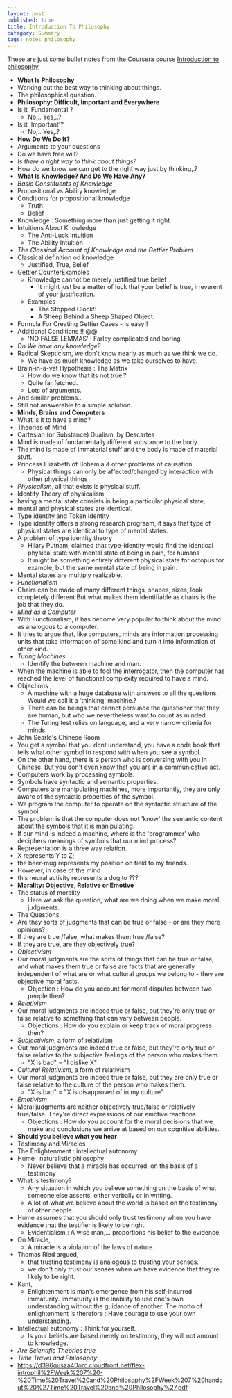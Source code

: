 ```yaml
---
layout: post
published: true
title: Introduction To Philosophy
category: Summary
tags: notes philosophy
---
```


These are just some bullet notes from the Coursera course [Introduction to philosophy](https://www.coursera.org/learn/philosophy)

- **What Is Philosophy**
- Working out the best way to thinking about things.
- The philosophical question.
- **Philosophy: Difficult, Important and Everywhere**
- Is it 'Fundamental'?
    - No,.. Yes,..?
- Is it 'Important'?
    - No,.. Yes,.?
- **How Do We Do It?**
- Arguments to your questions
- Do we have free will?
- *Is there a right way to think about things?*
- How do we know we can get to the right way just by thinking,.?
- **What Is Knowledge? And Do We Have Any?**
- *Basic Constituents of Knowledge*
- Propositional vs Ability knowledge
- Conditions for propositional knowledge
    - Truth
    - Belief
- Knowledge : Something more than just getting it right.
- Intuitions About Knowledge
    - The Anti-Luck Intuition
    - The Ability Intuition
- *The Classical Account of Knowledge and the Gettier Problem*
- Classical definition od knowledge
    - Justified, True,  Belief
- Gettier CounterExamples
    - Knowledge cannot be merely justified true belief
        - It might just be a matter of luck that your belief is true, irreverent of your justification.
    - Examples
        - The Stopped Clock!!
        - A Sheep Behind a Sheep Shaped Object.
- Formula For Creating Gettier Cases - is easy!!
- Additional Conditions !! @@
    - 'NO FALSE LEMMAS' : Farley complicated and boring
- *Do We have any knowledge?*
- Radical Skepticism, we don't know nearly as much as we think we do.
    - We have as much knowledge as we take ourselves to have.
- Brain-in-a-vat Hypothesis : The Matrix
    - How do we know that its not true.?
    - Quite far fetched.
    - Lots of arguments.
- And similar problems...
- Still not answerable to a simple solution.
- **Minds, Brains and Computers**
- What is it to have a mind?
- Theories of Mind
- Cartesian (or Substance) Dualism, by Descartes
- Mind is made of fundamentally different substance to the body.
- The mind is made of immaterial stuff and the body is made of material stuff.
- Princess Elizabeth of Bohemia & other problems of causation
    - Physical things can only be affected/changed by interaction with other physical things
- *Physicalism*, all that exists is physical stuff.
- Identity Theory of physicalism
- having a mental state consists in being a particular physical state,
- mental and physical states are identical.
- Type identity and Token Identity
- Type identity offers a strong research prograam, it says that type of physical states are identical to type of mental states.
- A problem of type identity theory
    - Hilary Putnam, claimed that type-identity would find the identical physical state with mental state of being in pain, for humans
    - It might be something entirely different physical state for octopus for example, but the same mental state of being in pain.
- Mental states are multiply realizable.
- *Functionalism*
- Chairs can be made of many different things, shapes, sizes, look completely different But what makes them identifiable as chairs is the job that they do.
- *Mind as a Computer*
- With Functionalism, it has become very popular to think about the mind as analogous to a computer.
- It tries to argue that, like computers, minds are information processing units that take information of some kind and turn it into information of other kind.
- *Turing Machines*
    - Identify the between machine and man.
- When the machine is able to fool the interrogator, then the computer has reached the level of functional complexity required to have a mind.
- Objections ,
    - A machine with a huge database with answers to all the questions. Would we call it a 'thinking' machine.?
    - There can be beings that cannot persuade the questioner that they are human, but who we nevertheless want to count as minded.
    - The Turing test relies on language, and a very narrow criteria for minds.
- John Searle's Chinese Room
- You get a symbol that you dont understand, you have a code book that tells what other symbol to respond with when you see a symbol.
- On the other hand, there is a person who is conversing with you in Chinese. But you don't even know that you are in a communicative act.
- Computers work by processing symbols.
- Symbols have syntactic and semantic properties.
- Computers are manipulating machines, more importantly, they are only aware of the syntactic properties of the symbol.
- We program the computer to operate on the syntactic structure of the symbol.
- The problem is that the computer does not 'know' the semantic content about the symbols that it is manipulating.
- If our mind is indeed a machine, where is the 'programmer' who deciphers meanings of symbols that our mind process?
- Representation  is a three way relation.
- X represents Y to Z;
- the beer-mug represents my position on field to my friends.
- However, in case of the mind
- this neural activity represents a dog to ???
- **Morality: Objective, Relative or Emotive**
- The status of morality
    - Here we ask the question, what are we doing when we make moral judgments.
- The Questions
- Are they sorts of judgments that can be true or false -  or are they mere opinions?
- If they are true /false,  what makes them true /false?
- If they are true,  are they objectively true?
- *Objectivism*
- Our moral judgments are the sorts of things that can be true or false,  and what makes them true or false are facts that are generally independent of what are or what cultural groups we belong to -  they are objective moral facts.
    - Objection : How do you account for moral disputes between two people then?
- *Relativism*
- Our moral judgments are indeed true or false,  but they're only true or false relative to something that can vary between people.
    - Objections : How do you explain or keep track of moral progress then?
- *Subjectivism*,  a form of relativism
- Out moral judgments are indeed true or false,  but they're only true or false relative to the subjective feelings of the person who makes them.
    - "X is bad" = "I dislike X"
- *Cultural Relativism*, a form of relativism
- Our moral judgments are indeed true or false, but they are only true or false relative to the culture of the person who makes them.
    - "X is bad" = "X is disapproved of in my culture"
- *Emotivism*
- Moral judgments are neither objectively true/false or relatively true/false. They're direct expressions of our emotive reactions.
    - Objections : How do you account for the moral decisions that we make and conclusions we arrive at based on our cognitive abilities.
- **Should you believe what you hear**
- Testimony and Miracles
- The Enlightenment : intellectual autonomy
- Hume : naturalistic philosophy
    - Never believe that a miracle has occurred, on the basis of a testimony
- What is testimony?
    - Any situation in which you believe something on the basis of what someone else asserts, either verbally or in writing.
    - A lot of what we believe about the world is based on the testimony of other people.
- Hume assumes that you should only trust testimony when you have evidence that the testifier is likely to be right.
    - Evidentialism : A wise man,... proportions his belief to the evidence.
- On Miracle,
    - A miracle is a violation of the laws of nature.
- Thomas Ried argued,
    - that trusting testimony is analogous to trusting your senses.
    - we don't only trust our senses when we have evidence that they're likely to be right.
- Kant,
    - Enlightenment is man's emergence from his self-incurred immaturity. Immaturity is the inability to use one's own understanding without the guidance of another. The motto of enlightenment is therefore : Have courage to use your own understanding.
- Intellectual autonomy : Think for yourself.
    - Is your beliefs are based merely on testimony, they will not amount to knowledge.
- *Are Scientific Theories true*
- *Time Travel and Philosophy*
- https://d396qusza40orc.cloudfront.net/flex-introphil%2FWeek%207%20-%20Time%20Travel%20and%20Philosophy%2FWeek%207%20handout%20%27Time%20Travel%20and%20Philosophy%27.pdf

